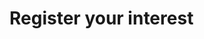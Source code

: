 
Register your interest
======================

<!--
  TODO Attach a google doc, or maybe some js to submit to a google spreadsheet
-->